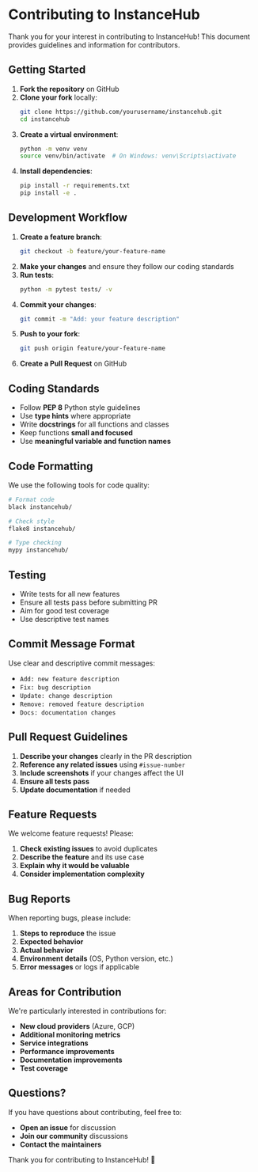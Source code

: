# Contributing to InstanceHub

Thank you for your interest in contributing to InstanceHub! This document provides guidelines and information for contributors.

## Getting Started

1. **Fork the repository** on GitHub
2. **Clone your fork** locally:
   ```bash
   git clone https://github.com/yourusername/instancehub.git
   cd instancehub
   ```
3. **Create a virtual environment**:
   ```bash
   python -m venv venv
   source venv/bin/activate  # On Windows: venv\Scripts\activate
   ```
4. **Install dependencies**:
   ```bash
   pip install -r requirements.txt
   pip install -e .
   ```

## Development Workflow

1. **Create a feature branch**:
   ```bash
   git checkout -b feature/your-feature-name
   ```
2. **Make your changes** and ensure they follow our coding standards
3. **Run tests**:
   ```bash
   python -m pytest tests/ -v
   ```
4. **Commit your changes**:
   ```bash
   git commit -m "Add: your feature description"
   ```
5. **Push to your fork**:
   ```bash
   git push origin feature/your-feature-name
   ```
6. **Create a Pull Request** on GitHub

## Coding Standards

- Follow **PEP 8** Python style guidelines
- Use **type hints** where appropriate
- Write **docstrings** for all functions and classes
- Keep functions **small and focused**
- Use **meaningful variable and function names**

## Code Formatting

We use the following tools for code quality:

```bash
# Format code
black instancehub/

# Check style
flake8 instancehub/

# Type checking
mypy instancehub/
```

## Testing

- Write tests for all new features
- Ensure all tests pass before submitting PR
- Aim for good test coverage
- Use descriptive test names

## Commit Message Format

Use clear and descriptive commit messages:

- `Add: new feature description`
- `Fix: bug description`
- `Update: change description`
- `Remove: removed feature description`
- `Docs: documentation changes`

## Pull Request Guidelines

1. **Describe your changes** clearly in the PR description
2. **Reference any related issues** using `#issue-number`
3. **Include screenshots** if your changes affect the UI
4. **Ensure all tests pass**
5. **Update documentation** if needed

## Feature Requests

We welcome feature requests! Please:

1. **Check existing issues** to avoid duplicates
2. **Describe the feature** and its use case
3. **Explain why it would be valuable**
4. **Consider implementation complexity**

## Bug Reports

When reporting bugs, please include:

1. **Steps to reproduce** the issue
2. **Expected behavior**
3. **Actual behavior**
4. **Environment details** (OS, Python version, etc.)
5. **Error messages** or logs if applicable

## Areas for Contribution

We're particularly interested in contributions for:

- **New cloud providers** (Azure, GCP)
- **Additional monitoring metrics**
- **Service integrations**
- **Performance improvements**
- **Documentation improvements**
- **Test coverage**

## Questions?

If you have questions about contributing, feel free to:

- **Open an issue** for discussion
- **Join our community** discussions
- **Contact the maintainers**

Thank you for contributing to InstanceHub! 🚀
